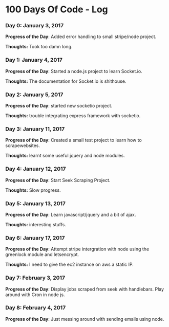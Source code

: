 # 100 Days Of Code - Log

### Day 0: January 3, 2017 

**Progress of the Day**: Added error handling to small stripe/node project.

**Thoughts:** Took too damn long.


### Day 1: January 4, 2017 

**Progress of the Day**: Started a node.js project to learn Socket.io.

**Thoughts:** The documentation for Socket.io is shithouse.


### Day 2: January 5, 2017 

**Progress of the Day**: started new socketio project.

**Thoughts:** trouble integrating express framework with socketio.

### Day 3: January 11, 2017 

**Progress of the Day**: Created a small test project to learn how to scrapewebsites. 

**Thoughts:** learnt some useful jquery and node modules.

### Day 4: January 12, 2017 

**Progress of the Day**: Start Seek Scraping Project.

**Thoughts:** Slow progress.

### Day 5: January 13, 2017 

**Progress of the Day**: Learn javascript/jquery and a bit of ajax. 

**Thoughts:** interesting stuffs.


### Day 6: January 17, 2017 

**Progress of the Day**: Attempt stripe intergration with node using the greenlock module and letsencrypt.

**Thoughts:** I need to give the ec2 instance on aws a static IP.

### Day 7: February 3, 2017 

**Progress of the Day**: Display jobs scraped from seek with handlebars. Play around with Cron in node js. 

### Day 8: February 4, 2017 

**Progress of the Day**: Just messing around with sending emails using node.
